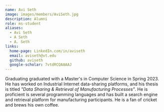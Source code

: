 ```yaml
---
name: Avi Seth
image: images/members/AviSeth.jpg
description: Alumni
role: ms-student
aliases:
  - Avi Seth
  - A Seth
  - A. Seth
links:
  home-page: LinkedIn.com/in/aviseth
  email: aviseth@vt.edu
  github: aviseth
  google-scholar: 7vtdRCQAAAAJ
---
```


Graduating graduated with a Master's in Computer Science in Spring 2023. He has worked on Industrial Internet data-sharing platforms, and his thesis is titled *"Data Sharing & Retrieval of Manufacturing Processes"*. He is proficient is several programming languages and has built a search engine and retrieval platform for manufacturing participants. He is a fan of cricket and brews his own coffee. 
